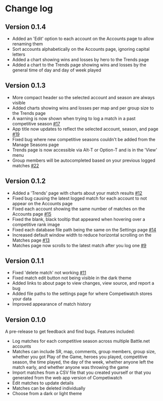 # Change log

## Version 0.1.4

- Added an 'Edit' option to each account on the Accounts page to allow renaming them
- Sort accounts alphabetically on the Accounts page, ignoring capital letters
- Added a chart showing wins and losses by hero to the Trends page
- Added a chart to the Trends page showing wins and losses by the general time of day and day of week played

## Version 0.1.3

- More compact header so the selected account and season are always visible
- Added charts showing wins and losses per map and per group size to the Trends page
- A warning is now shown when trying to log a match in a past competitive season [#17](https://github.com/cheshire137/competiwatch-desktop/issues/17)
- App title now updates to reflect the selected account, season, and page [#19](https://github.com/cheshire137/competiwatch-desktop/issues/19)
- Fixed bug where new competitive seasons couldn't be added from the Manage Seasons page
- Trends page is now accessible via Alt-T or Option-T and is in the 'View' menu
- Group members will be autocompleted based on your previous logged matches [#22](https://github.com/cheshire137/competiwatch-desktop/issues/22)

## Version 0.1.2

- Added a 'Trends' page with charts about your match results [#12](https://github.com/cheshire137/competiwatch-desktop/issues/12)
- Fixed bug causing the latest logged match for each account to not appear on the Accounts page
- Fixed each account showing the same number of matches on the Accounts page [#15](https://github.com/cheshire137/competiwatch-desktop/issues/15)
- Fixed the blank, black tooltip that appeared when hovering over a competitive rank image
- Fixed each database file path being the same on the Settings page [#14](https://github.com/cheshire137/competiwatch-desktop/issues/14)
- Increased default window width to reduce horizontal scrolling on the Matches page [#13](https://github.com/cheshire137/competiwatch-desktop/issues/13)
- Matches page now scrolls to the latest match after you log one [#9](https://github.com/cheshire137/competiwatch-desktop/issues/9)

## Version 0.1.1

- Fixed 'delete match' not working [#11](https://github.com/cheshire137/competiwatch-desktop/issues/11)
- Fixed match edit button not being visible in the dark theme
- Added links to about page to view changes, view source, and report a bug
- Added file paths to the settings page for where Competiwatch stores your data
- Improved appearance of match history

## Version 0.1.0

A pre-release to get feedback and find bugs. Features included:

- Log matches for each competitive season across multiple Battle.net accounts
- Matches can include SR, map, comments, group members, group size, whether you got Play of the Game, heroes you played, competitive season, the time played, the day of the week, whether anyone left the match early, and whether anyone was throwing the game
- Import matches from a CSV file that you created yourself or that you generated from the web app version of Competiwatch
- Edit matches to update details
- Matches can be deleted individually
- Choose from a dark or light theme
